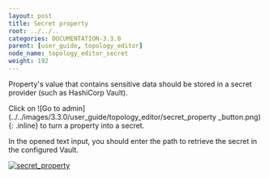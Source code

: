 ```yaml
---
layout: post
title: Secret property
root: ../../..
categories: DOCUMENTATION-3.3.0
parent: [user_guide, topology_editor]
node_name: topology_editor_secret
weight: 192
---
```


Property's value that contains sensitive data should be stored in a secret provider (such as HashiCorp Vault).

Click on ![Go to admin](../../images/3.3.0/user_guide/topology_editor/secret_property _button.png){: .inline} to turn a property into a secret.

In the opened text input, you should enter the path to retrieve the secret in the configured Vault.

[![secret_property](../../images/3.3.0/user_guide/topology_editor/secret_property.png)](../../images/3.3.0/user_guide/topology_editor/secret_property.png)